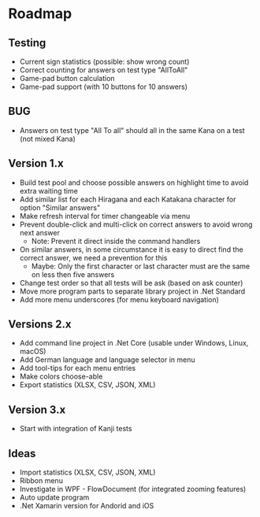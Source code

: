 ﻿# Roadmap

## Testing
* Current sign statistics (possible: show wrong count)
* Correct counting for answers on test type "AllToAll"
* Game-pad button calculation
* Game-pad support (with 10 buttons for 10 answers)

## BUG
* Answers on test type "All To all" should all in the same Kana on a test (not mixed Kana)

## Version 1.x
* Build test pool and choose possible answers on highlight time to avoid extra waiting time
* Add similar list for each Hiragana and each Katakana character for option "Similar answers"
* Make refresh interval for timer changeable via menu
* Prevent double-click and multi-click on correct answers to avoid wrong next answer
  * Note: Prevent it direct inside the command handlers
* On similar answers, in some circumstance it is easy to direct find the correct answer, we need a prevention for this
  * Maybe: Only the first character or last character must are the same on less then five answers
* Change test order so that all tests will be ask (based on ask counter)
* Move more program parts to separate library project in .Net Standard
* Add more menu underscores (for menu keyboard navigation)

## Versions 2.x
* Add command line project in .Net Core (usable under Windows, Linux, macOS)
* Add German language and language selector in menu
* Add tool-tips for each menu entries
* Make colors choose-able
* Export statistics (XLSX, CSV, JSON, XML)

## Version 3.x
* Start with integration of Kanji tests

## Ideas
* Import statistics (XLSX, CSV, JSON, XML)
* Ribbon menu
* Investigate in WPF - FlowDocument (for integrated zooming features)
* Auto update program
* .Net Xamarin version for Andorid and iOS
